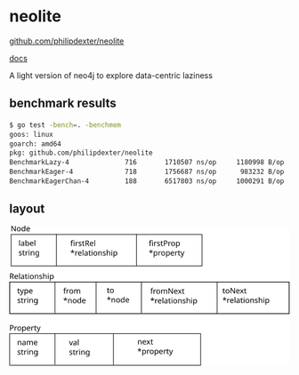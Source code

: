 
# neolite

[github.com/philipdexter/neolite](https://github.com/philipdexter/neolite)

[docs](https://godoc.org/github.com/philipdexter/neolite)

A light version of neo4j
to explore data-centric laziness


## benchmark results

```bash
$ go test -bench=. -benchmem
goos: linux
goarch: amd64
pkg: github.com/philipdexter/neolite
BenchmarkLazy-4        	     716	   1710507 ns/op	 1180998 B/op	      20 allocs/op
BenchmarkEager-4       	     718	   1756687 ns/op	  983232 B/op	       9 allocs/op
BenchmarkEagerChan-4   	     188	   6517803 ns/op	 1000291 B/op	      27 allocs/op
```

## layout

![struct layout](docs/structs.svg)
